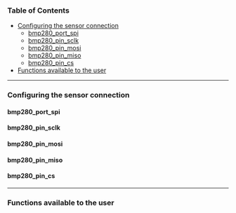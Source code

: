 ### Table of Contents

- [Configuring the sensor connection](#configuring-the-sensor-connection)
    - [bmp280_port_spi](#bmp280_port_spi)
    - [bmp280_pin_sclk](#bmp280_pin_sclk)
    - [bmp280_pin_mosi](#bmp280_pin_mosi)
    - [bmp280_pin_miso](#bmp280_pin_miso)
    - [bmp280_pin_cs](#bmp280_pin_cs)
- [Functions available to the user](#functions-available-to-the-user)

<hr>

### Configuring the sensor connection

#### bmp280_port_spi

#### bmp280_pin_sclk

#### bmp280_pin_mosi

#### bmp280_pin_miso

#### bmp280_pin_cs

<hr>

### Functions available to the user